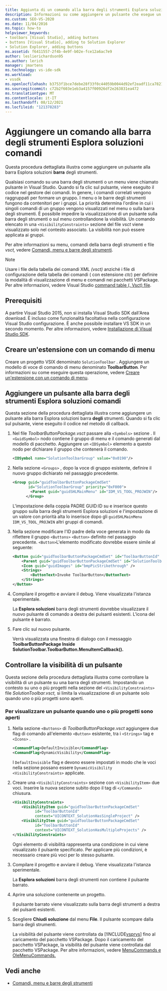 ```yaml
---
title: Aggiunta di un comando alla barra degli strumenti Esplora soluzioni | Microsoft Docs
description: Informazioni su come aggiungere un pulsante che esegue un comando alla barra degli strumenti Esplora soluzioni in Visual Studio.
ms.custom: SEO-VS-2020
ms.date: 11/04/2016
ms.topic: how-to
helpviewer_keywords:
- toolbars [Visual Studio], adding buttons
- buttons [Visual Studio], adding to Solution Explorer
- Solution Explorer, adding buttons
ms.assetid: f6411557-2f4b-4e9f-b02e-fce12a6ac7e9
author: leslierichardson95
ms.author: lerich
manager: jmartens
ms.technology: vs-ide-sdk
ms.workload:
- vssdk
ms.openlocfilehash: b3753f1bce7debe28f33f0c44059b0044d92ef2eadf11ca78215648065450907
ms.sourcegitcommit: c72b2f603e1eb3a4157f00926df2e263831ea472
ms.translationtype: MT
ms.contentlocale: it-IT
ms.lasthandoff: 08/12/2021
ms.locfileid: "121378283"
---
```

# <a name="add-a-command-to-the-solution-explorer-toolbar"></a>Aggiungere un comando alla barra degli strumenti Esplora soluzioni comandi
Questa procedura dettagliata illustra come aggiungere un pulsante alla barra Esplora soluzioni **barra** degli strumenti.

 Qualsiasi comando su una barra degli strumenti o un menu viene chiamato pulsante in Visual Studio. Quando si fa clic sul pulsante, viene eseguito il codice nel gestore dei comandi. In genere, i comandi correlati vengono raggruppati per formare un gruppo. I menu o le barre degli strumenti fungono da contenitori per i gruppi. La priorità determina l'ordine in cui i singoli comandi di un gruppo vengono visualizzati nel menu o sulla barra degli strumenti. È possibile impedire la visualizzazione di un pulsante sulla barra degli strumenti o sul menu controllandone la visibilità. Un comando elencato in una `<VisibilityConstraints>` sezione del file *vsct* viene visualizzato solo nel contesto associato. La visibilità non può essere applicata ai gruppi.

 Per altre informazioni su menu, comandi della barra degli strumenti e file *vsct,* vedere [Comandi, menu e barre degli strumenti](../extensibility/internals/commands-menus-and-toolbars.md).

> [!NOTE]
> Usare i file della tabella dei comandi XML *(vsct)* anziché i file di configurazione della tabella dei comandi ( con estensione *ctc*) per definire la modalità di visualizzazione di menu e comandi nei pacchetti VSPackage. Per altre informazioni, vedere Visual Studio [command table (. Vsct) file](../extensibility/internals/visual-studio-command-table-dot-vsct-files.md).

## <a name="prerequisites"></a>Prerequisiti
 A partire Visual Studio 2015, non si installa Visual Studio SDK dall'Area download. È incluso come funzionalità facoltativa nella configurazione Visual Studio configurazione. È anche possibile installare VS SDK in un secondo momento. Per altre informazioni, vedere [Installazione di Visual Studio SDK](../extensibility/installing-the-visual-studio-sdk.md).

## <a name="create-an-extension-with-a-menu-command"></a>Creare un'estensione con un comando di menu
 Creare un progetto VSIX denominato `SolutionToolbar` . Aggiungere un modello di voce di comando di menu denominato **ToolbarButton**. Per informazioni su come eseguire questa operazione, vedere [Creare un'estensione con un comando di menu](../extensibility/creating-an-extension-with-a-menu-command.md).

## <a name="add-a-button-to-the-solution-explorer-toolbar"></a>Aggiungere un pulsante alla barra degli strumenti Esplora soluzioni comandi
 Questa sezione della procedura dettagliata illustra come aggiungere un pulsante alla barra Esplora soluzioni barra **degli** strumenti. Quando si fa clic sul pulsante, viene eseguito il codice nel metodo di callback.

1. Nel file *ToolbarButtonPackage.vsct* passare alla  `<Symbols>` sezione . Il `<GuidSymbol>`  nodo contiene il gruppo di menu e il comando generati dal modello di pacchetto. Aggiungere un `<IDSymbol>` elemento a questo nodo per dichiarare il gruppo che contenerà il comando.

    ```xml
    <IDSymbol name="SolutionToolbarGroup" value="0x0190"/>
    ```

2. Nella sezione `<Groups>` , dopo la voce di gruppo esistente, definire il nuovo gruppo dichiarato nel passaggio precedente.

    ```xml
    <Group guid="guidToolbarButtonPackageCmdSet"
           id="SolutionToolbarGroup" priority="0xF000">
            <Parent guid="guidSHLMainMenu" id="IDM_VS_TOOL_PROJWIN"/>
          </Group>
    ```

     L'impostazione della coppia PADRE GUID:ID su e inserisce questo gruppo sulla barra degli strumenti Esplora soluzioni e l'impostazione di un valore con priorità alta lo inserisce dopo gli `guidSHLMainMenu` `IDM_VS_TOOL_PROJWIN` altri gruppi di comandi. 

3. Nella sezione modificare l'ID padre della voce generata in modo da riflettere il gruppo `<Buttons>` `<Button>` definito nel passaggio precedente. `<Button>`L'elemento modificato dovrebbe essere simile al seguente:

    ```xml
    <Button guid="guidToolbarButtonPackageCmdSet" id="ToolbarButtonId" priority="0x0100" type="Button">
        <Parent guid="guidToolbarButtonPackageCmdSet" id="SolutionToolbarGroup" />
        <Icon guid="guidImages" id="bmpPicStrikethrough" />
        <Strings>
            <ButtonText>Invoke ToolbarButton</ButtonText>
        </Strings>
    </Button>
    ```

4. Compilare il progetto e avviare il debug. Viene visualizzata l'istanza sperimentale.

     La **Esplora soluzioni** barra degli strumenti dovrebbe visualizzare il nuovo pulsante di comando a destra dei pulsanti esistenti. L'icona del pulsante è barrato.

5. Fare clic sul nuovo pulsante.

     Verrà visualizzata una finestra di dialogo con il messaggio **ToolbarButtonPackage Inside SolutionToolbar.ToolbarButton.MenuItemCallback().**

## <a name="control-the-visibility-of-a-button"></a>Controllare la visibilità di un pulsante
 Questa sezione della procedura dettagliata illustra come controllare la visibilità di un pulsante su una barra degli strumenti. Impostando un contesto su uno o più progetti nella sezione del `<VisibilityConstraints>` file *SolutionToolbar.vsct,* si limita la visualizzazione di un pulsante solo quando uno o più progetti sono aperti.

### <a name="to-display-a-button-when-one-or-more-projects-are-open"></a>Per visualizzare un pulsante quando uno o più progetti sono aperti

1. Nella sezione `<Buttons>` di *ToolbarButtonPackage.vsct* aggiungere due flag di comando all'elemento `<Button>` esistente, tra i `<Strings>` tag e `<Icons>` .

   ```xml
   <CommandFlag>DefaultInvisible</CommandFlag>
   <CommandFlag>DynamicVisibility</CommandFlag>
   ```

    I `DefaultInvisible` flag e devono essere impostati in modo che le voci nella sezione possano essere `DynamicVisibility` `<VisibilityConstraints>` applicate.

2. Creare una `<VisibilityConstraints>` sezione con `<VisibilityItem>` due voci. Inserire la nuova sezione subito dopo il tag di `</Commands>` chiusura.

   ```xml
   <VisibilityConstraints>
       <VisibilityItem guid="guidToolbarButtonPackageCmdSet"
             id="ToolbarButtonId"
             context="UICONTEXT_SolutionHasSingleProject" />
       <VisibilityItem guid="guidToolbarButtonPackageCmdSet"
             id="ToolbarButtonId"
             context="UICONTEXT_SolutionHasMultipleProjects" />
   </VisibilityConstraints>
   ```

    Ogni elemento di visibilità rappresenta una condizione in cui viene visualizzato il pulsante specificato. Per applicare più condizioni, è necessario creare più voci per lo stesso pulsante.

3. Compilare il progetto e avviare il debug. Viene visualizzata l'istanza sperimentale.

    La **Esplora soluzioni** barra degli strumenti non contiene il pulsante barrato.

4. Aprire una soluzione contenente un progetto.

    Il pulsante barrato viene visualizzato sulla barra degli strumenti a destra dei pulsanti esistenti.

5. Scegliere **Chiudi soluzione** dal menu **File**. Il pulsante scompare dalla barra degli strumenti.

   La visibilità del pulsante viene controllata da [!INCLUDE[vsprvs](../code-quality/includes/vsprvs_md.md)] fino al caricamento del pacchetto VSPackage. Dopo il caricamento del pacchetto VSPackage, la visibilità del pulsante viene controllata dal pacchetto VSPackage.  Per altre informazioni, vedere [MenuCommands e OleMenuCommands.](/previous-versions/visualstudio/visual-studio-2015/misc/menucommands-vs-olemenucommands?preserve-view=true&view=vs-2015)

## <a name="see-also"></a>Vedi anche
- [Comandi, menu e barre degli strumenti](../extensibility/internals/commands-menus-and-toolbars.md)